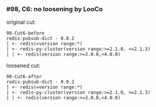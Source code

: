 ### #98, C6: no loosening by LooCo
original cut:


```
98-Cut6-before
redis-pubsub-dict - 0.0.2
| +- redis(=version range:*)
| +- redis-py-cluster(version range:>=2.1.0, <=2.1.3)
| | +- redis(version range:>=3.0.0,<4.0.0)
```





loosened cut:
```
98-Cut6-after
redis-pubsub-dict - 0.0.2
| +- redis(=version range:*)
| +- redis-py-cluster(version range:>=2.1.0, <=2.1.3)
| | +- redis(version range:>=3.0.0,<4.0.0)
```


